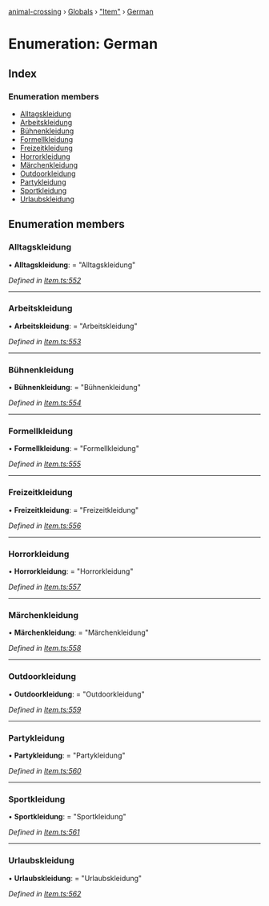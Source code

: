 [animal-crossing](../README.md) › [Globals](../globals.md) › ["Item"](../modules/_item_.md) › [German](_item_.german.md)

# Enumeration: German

## Index

### Enumeration members

* [Alltagskleidung](_item_.german.md#alltagskleidung)
* [Arbeitskleidung](_item_.german.md#arbeitskleidung)
* [Bühnenkleidung](_item_.german.md#bühnenkleidung)
* [Formellkleidung](_item_.german.md#formellkleidung)
* [Freizeitkleidung](_item_.german.md#freizeitkleidung)
* [Horrorkleidung](_item_.german.md#horrorkleidung)
* [Märchenkleidung](_item_.german.md#märchenkleidung)
* [Outdoorkleidung](_item_.german.md#outdoorkleidung)
* [Partykleidung](_item_.german.md#partykleidung)
* [Sportkleidung](_item_.german.md#sportkleidung)
* [Urlaubskleidung](_item_.german.md#urlaubskleidung)

## Enumeration members

###  Alltagskleidung

• **Alltagskleidung**: = "Alltagskleidung"

*Defined in [Item.ts:552](https://github.com/Norviah/animal-crossing/blob/ba83c61/module/types/Item.ts#L552)*

___

###  Arbeitskleidung

• **Arbeitskleidung**: = "Arbeitskleidung"

*Defined in [Item.ts:553](https://github.com/Norviah/animal-crossing/blob/ba83c61/module/types/Item.ts#L553)*

___

###  Bühnenkleidung

• **Bühnenkleidung**: = "Bühnenkleidung"

*Defined in [Item.ts:554](https://github.com/Norviah/animal-crossing/blob/ba83c61/module/types/Item.ts#L554)*

___

###  Formellkleidung

• **Formellkleidung**: = "Formellkleidung"

*Defined in [Item.ts:555](https://github.com/Norviah/animal-crossing/blob/ba83c61/module/types/Item.ts#L555)*

___

###  Freizeitkleidung

• **Freizeitkleidung**: = "Freizeitkleidung"

*Defined in [Item.ts:556](https://github.com/Norviah/animal-crossing/blob/ba83c61/module/types/Item.ts#L556)*

___

###  Horrorkleidung

• **Horrorkleidung**: = "Horrorkleidung"

*Defined in [Item.ts:557](https://github.com/Norviah/animal-crossing/blob/ba83c61/module/types/Item.ts#L557)*

___

###  Märchenkleidung

• **Märchenkleidung**: = "Märchenkleidung"

*Defined in [Item.ts:558](https://github.com/Norviah/animal-crossing/blob/ba83c61/module/types/Item.ts#L558)*

___

###  Outdoorkleidung

• **Outdoorkleidung**: = "Outdoorkleidung"

*Defined in [Item.ts:559](https://github.com/Norviah/animal-crossing/blob/ba83c61/module/types/Item.ts#L559)*

___

###  Partykleidung

• **Partykleidung**: = "Partykleidung"

*Defined in [Item.ts:560](https://github.com/Norviah/animal-crossing/blob/ba83c61/module/types/Item.ts#L560)*

___

###  Sportkleidung

• **Sportkleidung**: = "Sportkleidung"

*Defined in [Item.ts:561](https://github.com/Norviah/animal-crossing/blob/ba83c61/module/types/Item.ts#L561)*

___

###  Urlaubskleidung

• **Urlaubskleidung**: = "Urlaubskleidung"

*Defined in [Item.ts:562](https://github.com/Norviah/animal-crossing/blob/ba83c61/module/types/Item.ts#L562)*
